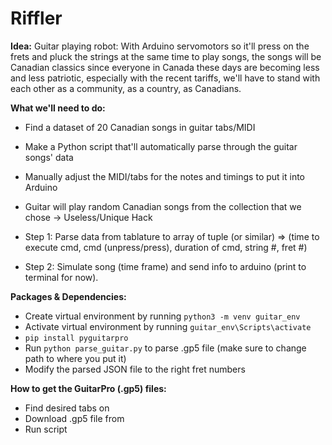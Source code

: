 # Riffler

**Idea:** Guitar playing robot: With Arduino servomotors so it'll press on the frets and pluck the strings at the same time to play songs,
the songs will be Canadian classics since everyone in Canada these days are becoming less and less patriotic, especially with the recent
tariffs, we'll have to stand with each other as a community, as a country, as Canadians.

**What we'll need to do:**
* Find a dataset of 20 Canadian songs in guitar tabs/MIDI
* Make a Python script that'll automatically parse through the guitar songs' data
* Manually adjust the MIDI/tabs for the notes and timings to put it into Arduino
* Guitar will play random Canadian songs from the collection that we chose -> Useless/Unique Hack

* Step 1: Parse data from tablature to array of tuple (or similar) => (time to execute cmd, cmd (unpress/press), duration of cmd, string #, fret #)
* Step 2: Simulate song (time frame) and send info to arduino (print to terminal for now).

**Packages & Dependencies:**
* Create virtual environment by running `python3 -m venv guitar_env`
* Activate virtual environment by running `guitar_env\Scripts\activate`
* `pip install pyguitarpro`
* Run `python parse_guitar.py` to parse .gp5 file (make sure to change path to where you put it)
* Modify the parsed JSON file to the right fret numbers

**How to get the GuitarPro (.gp5) files:**
* Find desired tabs on [](songsterr.com)
* Download .gp5 file from [](https://www.songsterr-downloader.com/)
* Run script